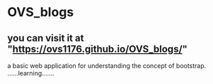 # OVS_blogs
## you can visit it at "https://ovs1176.github.io/OVS_blogs/"
a basic web application for understanding the concept of bootstrap.
......learning.......
